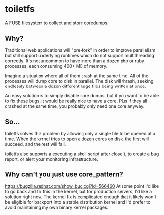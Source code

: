 toiletfs
========

A FUSE filesystem to collect and store coredumps.

Why?
-----
Traditional web applications will "pre-fork" in order to improve parallelism
but still support underlying runtimes which do not support multithreading
correctly. It's not uncommon to have more than a dozen php or ruby processes,
each consuming 400+ MB of memory. 

Imagine a situation where all of them crash at the same time. All of the
processes will dump core to disk in parallel. The disk will thrash, seeking
endlessly between a dozen different huge files being written at once.

An easy solution is to simply disable core dumps, but if you want to be able
to fix these bugs, it would be really nice to have a core. Plus if they all
crashed at the same time, you probably only need one core anyway.

So...
-----
toiletfs solves this problem by allowing only a single file to be opened at
a time. When the kernel tries to open a dozen cores on disk, the first will
succeed, and the rest will fail. 

toiletfs also supports a executing a shell script after close(), to create a
bug report, or alert your monitoring infrastructure.

Why can't you just use core_pattern?
------
https://bugzilla.redhat.com/show_bug.cgi?id=566460
At some point I'd like to go back and fix this in the kernel, but for
production servers, I'd like a solution right now. The kernel fix is complicated
enough that it likely won't be eligible for backport into a stable distribution
kernel and I'd prefer to avoid maintaining my own binary kernel packages.
